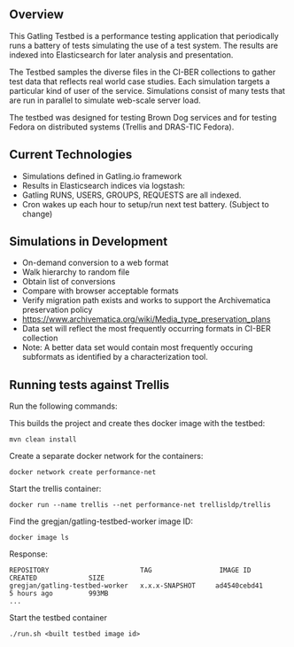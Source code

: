 ## Overview
This Gatling Testbed is a performance testing application that periodically runs a battery of tests simulating the use of a test system. The results are indexed into Elasticsearch for later analysis and presentation.

The Testbed samples the diverse files in the CI-BER collections to gather test data that reflects real world case studies. Each simulation targets a particular kind of user of the service. Simulations consist of many tests that are run in parallel to simulate web-scale server load.

The testbed was designed for testing Brown Dog services and for testing Fedora on distributed systems (Trellis and DRAS-TIC Fedora).

## Current Technologies
* Simulations defined in Gatling.io framework
* Results in Elasticsearch indices via logstash:
 * Gatling RUNS, USERS, GROUPS, REQUESTS are all indexed.
* Cron wakes up each hour to setup/run next test battery. (Subject to change)

## Simulations in Development
* On-demand conversion to a web format
 * Walk hierarchy to random file
 * Obtain list of conversions
 * Compare with browser acceptable formats
* Verify migration path exists and works to support the Archivematica preservation policy
 * https://www.archivematica.org/wiki/Media_type_preservation_plans
 * Data set will reflect the most frequently occurring formats in CI-BER collection
 * Note: A better data set would contain most frequently occuring subformats as identified by a characterization tool.


## Running tests against Trellis
Run the following commands:

This builds the project and create thes docker image with the testbed:
```shell
mvn clean install
```

Create a separate docker network for the containers:
```shell
docker network create performance-net
```

Start the trellis container:
```shell
docker run --name trellis --net performance-net trellisldp/trellis
```
Find the gregjan/gatling-testbed-worker image ID:
```shell
docker image ls
```
Response:
```shell
REPOSITORY                       TAG                 IMAGE ID            CREATED             SIZE
gregjan/gatling-testbed-worker   x.x.x-SNAPSHOT     ad4540cebd41        5 hours ago         993MB
...
```

Start the testbed container
```shell
./run.sh <built testbed image id>
```